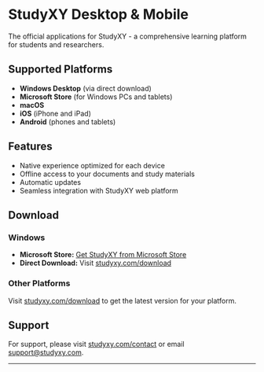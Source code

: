 # StudyXY Desktop & Mobile

The official applications for StudyXY - a comprehensive learning platform for students and researchers.

## Supported Platforms

- **Windows Desktop** (via direct download)
- **Microsoft Store** (for Windows PCs and tablets)
- **macOS**
- **iOS** (iPhone and iPad)
- **Android** (phones and tablets)

## Features

- Native experience optimized for each device
- Offline access to your documents and study materials
- Automatic updates
- Seamless integration with StudyXY web platform

## Download

### Windows
- **Microsoft Store:** [Get StudyXY from Microsoft Store](https://apps.microsoft.com/detail/9n0jv409lbc9)
- **Direct Download:** Visit [studyxy.com/download](https://studyxy.com/download)

### Other Platforms
Visit [studyxy.com/download](https://studyxy.com/download) to get the latest version for your platform.

## Support

For support, please visit [studyxy.com/contact](https://studyxy.com/contact) or email support@studyxy.com.

---
